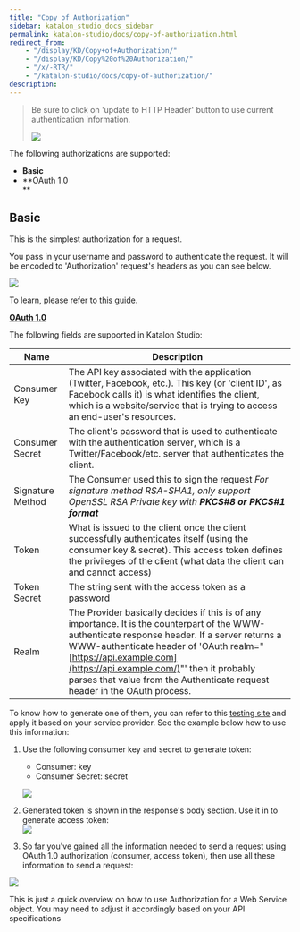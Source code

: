 ```yaml
---
title: "Copy of Authorization" 
sidebar: katalon_studio_docs_sidebar
permalink: katalon-studio/docs/copy-of-authorization.html 
redirect_from:
    - "/display/KD/Copy+of+Authorization/"
    - "/display/KD/Copy%20of%20Authorization/"
    - "/x/-RTR/"
    - "/katalon-studio/docs/copy-of-authorization/"
description: 
---
```

> Be sure to click on 'update to HTTP Header' button to use current authentication information.
> 
> ![](../../images/katalon-studio/docs/copy-of-authorization/image2018-8-8-113A243A47.png)

  
The following authorizations are supported:

*   **Basic**
*   **OAuth 1.0  
    **

Basic
-----

This is the simplest authorization for a request.

You pass in your username and password to authenticate the request. It will be encoded to 'Authorization' request's headers as you can see below. 

![](../../images/katalon-studio/docs/copy-of-authorization/Screen-Shot-2018-08-08-at-09.36.21.png)

To learn, please refer to [this guide](https://swagger.io/docs/specification/authentication/basic-authentication/).

**[OAuth 1.0](https://oauth.net/core/1.0a/)**

The following fields are supported in Katalon Studio:

| Name | Description |
| --- | --- |
| Consumer Key | The API key associated with the application (Twitter, Facebook, etc.). This key (or 'client ID', as Facebook calls it) is what identifies the client, which is a website/service that is trying to access an end-user's resources. |
| Consumer Secret | The client's password that is used to authenticate with the authentication server, which is a Twitter/Facebook/etc. server that authenticates the client. |
| Signature Method | The Consumer used this to sign the request _For signature method RSA-SHA1, only support OpenSSL RSA Private key with **PKCS#8 or PKCS#1 format**_ |
| Token | What is issued to the client once the client successfully authenticates itself (using the consumer key & secret). This access token defines the privileges of the client (what data the client can and cannot access) |
| Token Secret | The string sent with the access token as a password |
| Realm | The Provider basically decides if this is of any importance. It is the counterpart of the WWW-authenticate response header. If a server returns a WWW-authenticate header of 'OAuth realm="[https://api.example.com](https://api.example.com/)"' then it probably parses that value from the Authenticate request header in the OAuth process. |

To know how to generate one of them, you can refer to this [testing site](http://term.ie/oauth/example/index.php) and apply it based on your service provider. See the example below how to use this information:

1.  Use the following consumer key and secret to generate token:
    
    *   Consumer: key
    *   Consumer Secret: secret
    
    ![](../../images/katalon-studio/docs/copy-of-authorization/Screen-Shot-2018-08-08-at-11.10.21.png)
2.  Generated token is shown in the response's body section. Use it in to generate access token:  
    ![](../../images/katalon-studio/docs/copy-of-authorization/Screen-Shot-2018-08-08-at-11.22.08.png)
3.  So far you've gained all the information needed to send a request using OAuth 1.0 authorization (consumer, access token), then use all these information to send a request:

![](../../images/katalon-studio/docs/copy-of-authorization/Screen-Shot-2018-08-08-at-11.36.20.png)

This is just a quick overview on how to use Authorization for a Web Service object. You may need to adjust it accordingly based on your API specifications